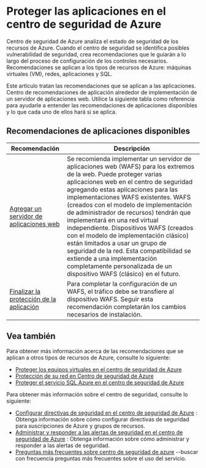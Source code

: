 <properties
   pageTitle="Proteger las aplicaciones en el centro de seguridad de Azure | Microsoft Azure"
   description="Las direcciones de este documento recomendaciones en Centro de seguridad de Azure que ayudan a protegen sus aplicaciones de Azure y mantenerse cumple con las directivas de seguridad."
   services="security-center"
   documentationCenter="na"
   authors="TerryLanfear"
   manager="MBaldwin"
   editor=""/>

<tags
   ms.service="security-center"
   ms.devlang="na"
   ms.topic="article"
   ms.tgt_pltfrm="na"
   ms.workload="na"
   ms.date="08/04/2016"
   ms.author="terrylan"/>

# <a name="protecting-your-applications-in-azure-security-center"></a>Proteger las aplicaciones en el centro de seguridad de Azure

Centro de seguridad de Azure analiza el estado de seguridad de los recursos de Azure. Cuando el centro de seguridad se identifica posibles vulnerabilidad de seguridad, crea recomendaciones que le guiarán a lo largo del proceso de configuración de los controles necesarios.  Recomendaciones se aplican a los tipos de recursos de Azure: máquinas virtuales (VM), redes, aplicaciones y SQL.

Este artículo tratan las recomendaciones que se aplican a las aplicaciones.  Centro de recomendaciones de aplicación alrededor de implementación de un servidor de aplicaciones web.  Utilice la siguiente tabla como referencia para ayudarle a entender las recomendaciones de aplicaciones disponibles y lo que cada uno de ellos hará si se aplica.

## <a name="available-application-recommendations"></a>Recomendaciones de aplicaciones disponibles

|Recomendación|Descripción|
|-----|-----|
|[Agregar un servidor de aplicaciones web](security-center-add-web-application-firewall.md)|Se recomienda implementar un servidor de aplicaciones web (WAFS) para los extremos de la web. Puede proteger varias aplicaciones web en el centro de seguridad agregando estas aplicaciones para las implementaciones WAFS existentes. WAFS (creados con el modelo de implementación de administrador de recursos) tendrán que implementará en una red virtual independiente. Dispositivos WAFS (creados con el modelo de implementación clásico) están limitados a usar un grupo de seguridad de la red. Esta compatibilidad se extiende a una implementación completamente personalizada de un dispositivo WAFS (clásico) en el futuro.|
|[Finalizar la protección de la aplicación](security-center-add-web-application-firewall.md#finalize-application-protection)|Para completar la configuración de un WAFS, el tráfico debe se transfiere al dispositivo WAFS. Seguir esta recomendación completarán los cambios necesarios de instalación.|

## <a name="see-also"></a>Vea también

Para obtener más información acerca de las recomendaciones que se aplican a otros tipos de recursos de Azure, consulte lo siguiente:

- [Proteger los equipos virtuales en el centro de seguridad de Azure](security-center-virtual-machine-recommendations.md)
- [Protección de su red en Centro de seguridad de Azure](security-center-network-recommendations.md)
- [Proteger el servicio SQL Azure en el centro de seguridad de Azure](security-center-sql-service-recommendations.md)

Para obtener más información sobre el centro de seguridad, consulte lo siguiente:

- [Configurar directivas de seguridad en el centro de seguridad de Azure](security-center-policies.md) : Obtenga información sobre cómo configurar directivas de seguridad para suscripciones de Azure y grupos de recursos.
- [Administrar y responder a las alertas de seguridad en el centro de seguridad de Azure](security-center-managing-and-responding-alerts.md) : Obtenga información sobre cómo administrar y responder a las alertas de seguridad.
- [Preguntas más frecuentes sobre centro de seguridad de azure](security-center-faq.md) --buscar con frecuencia preguntas más frecuentes sobre el uso del servicio.

